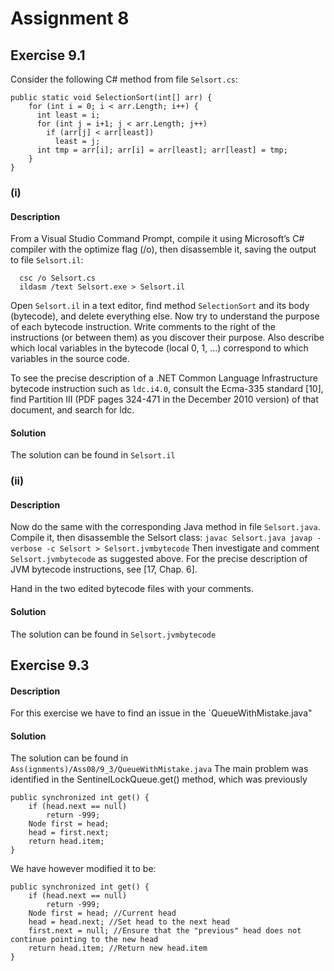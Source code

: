 # Assignment 8

## Exercise 9.1

Consider the following C# method from file `Selsort.cs`:
```
public static void SelectionSort(int[] arr) {
    for (int i = 0; i < arr.Length; i++) {
      int least = i;
      for (int j = i+1; j < arr.Length; j++)
        if (arr[j] < arr[least])
          least = j;
      int tmp = arr[i]; arr[i] = arr[least]; arr[least] = tmp;
    }
}
```

### (i) 
#### Description
From a Visual Studio Command Prompt, compile it using Microsoft’s C# compiler with the optimize flag (/o), then disassemble it, saving the output to file `Selsort.il`:
```
  csc /o Selsort.cs
  ildasm /text Selsort.exe > Selsort.il
```
Open `Selsort.il` in a text editor, find method `SelectionSort` and its body (bytecode), and delete everything else. Now try to understand the purpose of each bytecode instruction. Write comments to the right of the instructions (or between them) as you discover their purpose. Also describe which local variables in the bytecode (local 0, 1, ...) correspond to which variables in the source code.

To see the precise description of a .NET Common Language Infrastructure bytecode instruction such as `ldc.i4.0`, consult the Ecma-335 standard [10], find Partition III (PDF pages 324-471 in the December 2010 version) of that document, and search for ldc.

#### Solution
The solution can be found in `Selsort.il`

### (ii) 
#### Description
Now do the same with the corresponding Java method in file `Selsort.java`. Compile it, then disassemble the Selsort class:
``
  javac Selsort.java
  javap -verbose -c Selsort > Selsort.jvmbytecode
``
Then investigate and comment `Selsort.jvmbytecode` as suggested above. For the precise description of JVM bytecode instructions, see [17, Chap. 6].

Hand in the two edited bytecode files with your comments.

#### Solution
The solution can be found in `Selsort.jvmbytecode`

## Exercise 9.3

#### Description
For this exercise we have to find an issue in the `QueueWithMistake.java"

#### Solution

The solution can be found in `Ass(ignments)/Ass08/9_3/QueueWithMistake.java`
The main problem was identified in the SentinelLockQueue.get() method, which was previously
```
public synchronized int get() {
    if (head.next == null) 
        return -999;
    Node first = head;
    head = first.next;
    return head.item;
}
```   
We have however modified it to be:
```
public synchronized int get() {
    if (head.next == null)
        return -999;
    Node first = head; //Current head
    head = head.next; //Set head to the next head
    first.next = null; //Ensure that the "previous" head does not continue pointing to the new head
    return head.item; //Return new head.item
}
```

